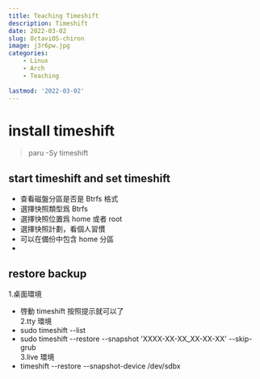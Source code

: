 ```yaml
---
title: Teaching Timeshift
description: Timeshift
date: 2022-03-02
slug: OctaviOS-chiron
image: j3r6pw.jpg
categories:
    - Linux
    - Arch
    - Teaching
    
lastmod: '2022-03-02'
---
```


# install timeshift
> paru -Sy timeshift

## start timeshift and set timeshift
- 查看磁盤分區是否是 Btrfs 格式
- 選擇快照類型爲 Btrfs
- 選擇快照位置爲 home 或者 root 
- 選擇快照計劃，看個人習慣
- 可以在備份中包含 home 分區
-
## restore backup 
1.桌面環境
* 啓動 timeshift 按照提示就可以了  
2.tty 環境    
* sudo timeshift --list   
* sudo timeshift --restore --snapshot 'XXXX-XX-XX_XX-XX-XX' --skip-grub  
3.live 環境 
* timeshift --restore --snapshot-device /dev/sdbx
